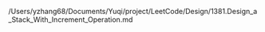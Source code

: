 /Users/yzhang68/Documents/Yuqi/project/LeetCode/Design/1381.Design_a_Stack_With_Increment_Operation.md
